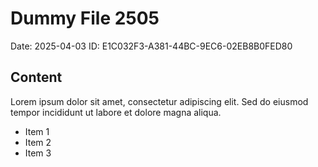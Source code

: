 # Dummy File 2505

Date: 2025-04-03
ID: E1C032F3-A381-44BC-9EC6-02EB8B0FED80

## Content

Lorem ipsum dolor sit amet, consectetur adipiscing elit.
Sed do eiusmod tempor incididunt ut labore et dolore magna aliqua.

* Item 1
* Item 2
* Item 3

